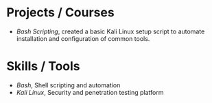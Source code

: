 <!--
# Certifications
-->

# Projects / Courses
- *Bash Scripting*, created a basic Kali Linux setup script to automate installation and configuration of common tools.

# Skills / Tools
- *Bash*, Shell scripting and automation
- *Kali Linux*, Security and penetration testing platform
